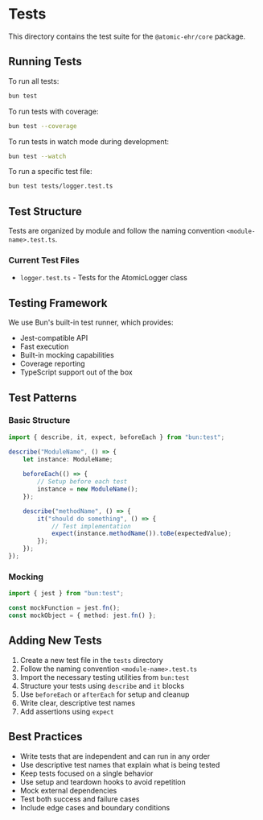 # Tests

This directory contains the test suite for the `@atomic-ehr/core` package.

## Running Tests

To run all tests:

```bash
bun test
```

To run tests with coverage:

```bash
bun test --coverage
```

To run tests in watch mode during development:

```bash
bun test --watch
```

To run a specific test file:

```bash
bun test tests/logger.test.ts
```

## Test Structure

Tests are organized by module and follow the naming convention `<module-name>.test.ts`.

### Current Test Files

- `logger.test.ts` - Tests for the AtomicLogger class

## Testing Framework

We use Bun's built-in test runner, which provides:

- Jest-compatible API
- Fast execution
- Built-in mocking capabilities
- Coverage reporting
- TypeScript support out of the box

## Test Patterns

### Basic Structure

```typescript
import { describe, it, expect, beforeEach } from "bun:test";

describe("ModuleName", () => {
    let instance: ModuleName;
    
    beforeEach(() => {
        // Setup before each test
        instance = new ModuleName();
    });

    describe("methodName", () => {
        it("should do something", () => {
            // Test implementation
            expect(instance.methodName()).toBe(expectedValue);
        });
    });
});
```

### Mocking

```typescript
import { jest } from "bun:test";

const mockFunction = jest.fn();
const mockObject = { method: jest.fn() };
```

## Adding New Tests

1. Create a new test file in the `tests` directory
2. Follow the naming convention `<module-name>.test.ts`
3. Import the necessary testing utilities from `bun:test`
4. Structure your tests using `describe` and `it` blocks
5. Use `beforeEach` or `afterEach` for setup and cleanup
6. Write clear, descriptive test names
7. Add assertions using `expect`

## Best Practices

- Write tests that are independent and can run in any order
- Use descriptive test names that explain what is being tested
- Keep tests focused on a single behavior
- Use setup and teardown hooks to avoid repetition
- Mock external dependencies
- Test both success and failure cases
- Include edge cases and boundary conditions 